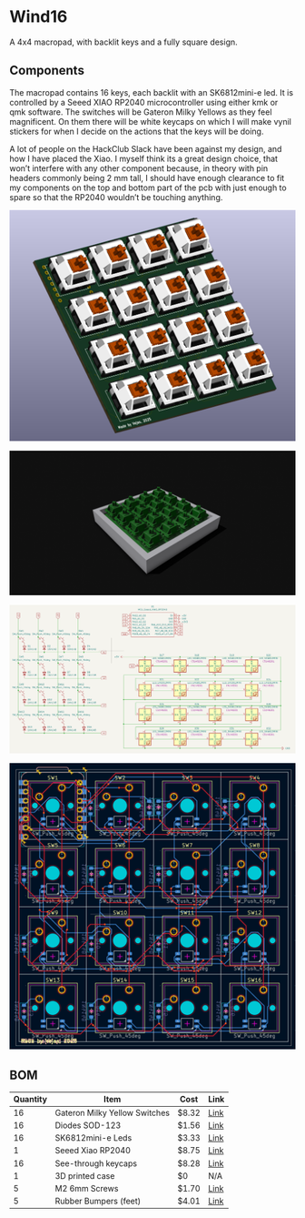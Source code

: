 # Wind16
A 4x4 macropad, with backlit keys and a fully square design.

## Components

The macropad contains 16 keys, each backlit with an SK6812mini-e led. It is controlled by a Seeed XIAO RP2040 microcontroller using either kmk or qmk software.
The switches will be Gateron Milky Yellows as they feel magnificent. On them there will be white keycaps on which I will make vynil stickers for when I decide on the actions that the keys will be doing.

A lot of people on the HackClub Slack have been against my design, and how I have placed the Xiao. I myself think its a great design choice, that won’t interfere with any other component because, in theory with pin headers commonly being 2 mm tall, I should have enough clearance to fit my components on the top and bottom part of the pcb with just enough to spare so that the RP2040 wouldn’t be touching anything.

![Alt](img/pcb-3d.png)<br>

![Alt](img/case.png)<br>

![Alt](img/sch.png)<br>

![Alt](img/pcb.png)<br>

## BOM

| **Quantity** | **Item**                      | **Cost** | **Link**                                                                                                                                                                                                                                                                                                                                                                                                                                                                                                                                                                                                                             |
| ------------ | ----------------------------- | -------- | ------------------------------------------------------------------------------------------------------------------------------------------------------------------------------------------------------------------------------------------------------------------------------------------------------------------------------------------------------------------------------------------------------------------------------------------------------------------------------------------------------------------------------------------------------------------------------------------------------------------------------------ |
| 16           | Gateron Milky Yellow Switches | $8.32    | [Link](https://fr.aliexpress.com/item/1005006425450443.html?spm=a2g0o.cart.0.0.565438danX8OTX&mp=1&pdp_npi=5%40dis%21USD%21USD%208.32%21USD%208.32%21%21USD%208.32%21%21%21%40211b819117572797256232729e57a1%2112000037120671470%21ct%21LU%216401819456%21%211%210&gatewayAdapt=glo2fra) |
| 16           | Diodes SOD-123                | $1.56    | [Link](https://fr.aliexpress.com/item/1005001994794541.html?spm=a2g0o.order_detail.order_detail_item.3.e827f19ctnbrt6&gatewayAdapt=glo2fra) |
| 16           | SK6812mini-e Leds             | $3.33    | [Link](https://fr.aliexpress.com/item/1005003056797785.html?spm=a2g0o.detail.0.0.21a3YgQUYgQUyJ&mp=1&pdp_npi=5%40dis%21USD%21USD%204.76%21USD%203.33%21%21USD%203.26%21%21%21%40211b819117572793994331848e57a1%2112000023624298356%21ct%21LU%216401819456%21%211%210&_gl=1*wax1qx*_gcl_au*MTMyNTE0ODE3My4xNzUxNTY4NzEw*_ga*OTU2MTIwNzcxMDc0MTcyLjE3NTEwOTE0NzQ2NDg.*_ga_VED1YSGNC7*czE3NTcyNzkxNzkkbzQyJGcxJHQxNzU3Mjc5Mzk5JGo1JGwwJGgw&gatewayAdapt=glo2fra) |
| 1            | Seeed Xiao RP2040             | $8.75    | [Link](https://fr.aliexpress.com/item/1005003682505451.html?spm=a2g0o.productlist.main.1.29f17691lODYnp&algo_pvid=3de96513-9bd7-44e5-bd78-c8e1c5994e89&algo_exp_id=3de96513-9bd7-44e5-bd78-c8e1c5994e89-0&pdp_ext_f=%7B%22order%22%3A%2240%22%2C%22eval%22%3A%221%22%7D&pdp_npi=6%40dis%21EUR%217.28%214.52%21%21%218.30%215.15%21%402103868817572792142017471ef2af%2112000040089549450%21sea%21LU%216401819456%21X%211%210%21n_tag%3A-29912%3Bd%3A538c1a44%3Bm03_new_user%3A-29895&curPageLogUid=zx985QJAQOHJ&utparam-url=scene%3Asearch%7Cquery_from%3A%7Cx_object_id%3A1005003682505451%7C_p_origin_prod%3A&gatewayAdapt=glo2fra) |
| 16           | See-through keycaps                 | $8.28    | [Link](https://fr.aliexpress.com/item/1005002976015114.html?spm=a2g0o.cart.0.0.59b138da7fjJ33&mp=1&pdp_npi=5%40dis%21USD%21USD%204.14%21USD%204.14%21%21USD%203.94%21%21%21%40211b876e17572803462205417e89b4%2112000023033844982%21ct%21LU%216401819456%21%212%210&gatewayAdapt=glo2fra) |
| 1            | 3D printed case               | $0       | N/A  |                                                                                                                                                                                                                                                                                                                                                                                                                                                                                                                                                                                                                                
| 5            | M2 6mm Screws                 | $1.70    | [Link](https://www.aliexpress.com/item/1005004531602992.html?spm=a2g0o.cart.0.0.3b7738dao8IXAl&mp=1&pdp_npi=5%40dis%21USD%21USD%201.76%21USD%201.70%21%21USD%201.61%21%21%21%402103890917573922922277800e2784%2112000029499545502%21ct%21LU%216401819456%21%211%210&pdp_ext_f=%7B%22cart2PdpParams%22%3A%7B%22pdpBusinessMode%22%3A%22retail%22%7D%7D) |                                                                                                                                                                                                                                                                                                                                                                                                                                                                                                                                                                                                                                 | 5            | M2 8mm Standoffs              | $3.99    | [Link](https://www.aliexpress.com/item/32974970926.html?spm=a2g0o.cart.0.0.3b7738dao8IXAl&mp=1&pdp_npi=5%40dis%21USD%21USD%203.19%21USD%203.03%21%21USD%202.97%21%21%21%402103890917573923781348484e2784%2166700945881%21ct%21LU%216401819456%21%211%210) |
| 5            | Rubber Bumpers (feet)         | $4.01    | [Link](https://fr.aliexpress.com/item/1005006259472984.html?spm=a2g0o.cart.0.0.3b7738dao8IXAl&mp=1&pdp_npi=5%40dis%21USD%21USD%202.77%21USD%202.77%21%21USD%202.77%21%21%21%402103890917573922922277800e2784%2112000036504769044%21ct%21LU%216401819456%21%211%210&gatewayAdapt=glo2fra) |